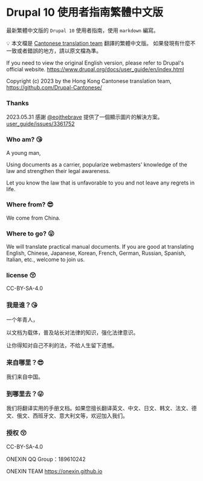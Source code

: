 # Drupal 10 使用者指南繁體中文版

最新繁體中文版的 `Drupal 10` 使用者指南，使用 `markdown` 編寫。

💡 本文檔是 [Cantonese translation team](https://github.com/Drupal-Cantonese/) 翻譯的繁體中文版。 如果發現有什麼不一致或者錯誤的地方，請以原文檔為準。

If you need to view the original English version, please refer to Drupal's official website. https://www.drupal.org/docs/user_guide/en/index.html

Copyright (c) 2023 by the Hong Kong Cantonese translation team, https://github.com/Drupal-Cantonese/

### Thanks
2023.05.31
感謝 [@eojthebrave](https://www.drupal.org/u/eojthebrave) 提供了一個顯示圖片的解決方案。[user_guide/issues/3361752](https://www.drupal.org/project/user_guide/issues/3361752#comment-15084319)

### Who am? 😘
A young man, 

Using documents as a carrier, popularize webmasters' knowledge of the law and strengthen their legal awareness. 

Let you know the law that is unfavorable to you and not leave any regrets in life.

### Where from? 😎‍
We come from China.

### Where to go? 😜
We will translate practical manual documents. If you are good at translating English, Chinese, Japanese, Korean, French, German, Russian, Spanish, Italian, etc., welcome to join us.

### license 😚‍
CC-BY-SA-4.0

### 我是谁？😘
一个年青人，

以文档为载体，普及站长对法律的知识，强化法律意识。

让你得知对自己不利的法，不给人生留下遗憾。

### 来自哪里？😎‍
我们来自中国。

### 到哪里去？😜
我们将翻译实用的手册文档。如果您擅长翻译英文、中文、日文、韩文、法文、德文、俄文、西班牙文、意大利文等，欢迎加入我们。

### 授权 😚‍
CC-BY-SA-4.0


ONEXIN QQ Group：189610242

ONEXIN TEAM https://onexin.github.io
